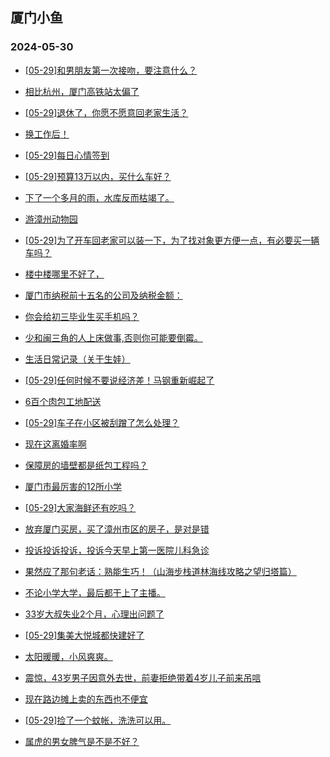## 厦门小鱼 
### 2024-05-30

+ [[05-29]和男朋友第一次接吻，要注意什么？](http://bbs.xmfish.com/read-htm-tid-18197196.html)

+ [相比杭州，厦门高铁站太偏了](http://bbs.xmfish.com/read-htm-tid-18197171.html)

+ [[05-29]退休了，你愿不愿意回老家生活？](http://bbs.xmfish.com/read-htm-tid-18197336.html)

+ [换工作后！](http://bbs.xmfish.com/read-htm-tid-18197188.html)

+ [[05-29]每日心情签到](http://bbs.xmfish.com/read-htm-tid-18197147.html)

+ [[05-29]预算13万以内，买什么车好？](http://bbs.xmfish.com/read-htm-tid-18197277.html)

+ [下了一个多月的雨，水库反而枯竭了。](http://bbs.xmfish.com/read-htm-tid-18197294.html)

+ [游漳州动物园](http://bbs.xmfish.com/read-htm-tid-18197285.html)

+ [[05-29]为了开车回老家可以装一下，为了找对象更方便一点，有必要买一辆车吗？](http://bbs.xmfish.com/read-htm-tid-18197241.html)

+ [楼中楼哪里不好了，](http://bbs.xmfish.com/read-htm-tid-18197398.html)

+ [厦门市纳税前十五名的公司及纳税金额：](http://bbs.xmfish.com/read-htm-tid-18197466.html)

+ [你会给初三毕业生买手机吗？](http://bbs.xmfish.com/read-htm-tid-18197291.html)

+ [少和闽三角的人上床做事,否则你可能要倒霉。](http://bbs.xmfish.com/read-htm-tid-18197413.html)

+ [生活日常记录（关于生娃）](http://bbs.xmfish.com/read-htm-tid-18197265.html)

+ [[05-29]任何时候不要说经济差！马钢重新崛起了](http://bbs.xmfish.com/read-htm-tid-18197548.html)

+ [6百个肉包工地配送](http://bbs.xmfish.com/read-htm-tid-18197367.html)

+ [[05-29]车子在小区被刮蹭了怎么处理？](http://bbs.xmfish.com/read-htm-tid-18197431.html)

+ [现在这离婚率啊](http://bbs.xmfish.com/read-htm-tid-18197629.html)

+ [保障房的墙壁都是纸包工程吗？](http://bbs.xmfish.com/read-htm-tid-18197378.html)

+ [厦门市最厉害的12所小学](http://bbs.xmfish.com/read-htm-tid-18197477.html)

+ [[05-29]大家海鲜还有吃吗？](http://bbs.xmfish.com/read-htm-tid-18197622.html)

+ [放弃厦门买房，买了漳州市区的房子，是对是错](http://bbs.xmfish.com/read-htm-tid-18197529.html)

+ [投诉投诉投诉，投诉今天早上第一医院儿科急诊](http://bbs.xmfish.com/read-htm-tid-18197573.html)

+ [果然应了那句老话：熟能生巧！（山海步栈道林海线攻略之望归塔篇）](http://bbs.xmfish.com/read-htm-tid-18197581.html)

+ [不论小学大学，最后都干上了主播。](http://bbs.xmfish.com/read-htm-tid-18197653.html)

+ [33岁大叔失业2个月，心理出问题了](http://bbs.xmfish.com/read-htm-tid-18197806.html)

+ [[05-29]集美大悦城都快建好了](http://bbs.xmfish.com/read-htm-tid-18197536.html)

+ [太阳暖暖，小风爽爽。](http://bbs.xmfish.com/read-htm-tid-18197561.html)

+ [震惊，43岁男子因意外去世，前妻拒绝带着4岁儿子前来吊唁](http://bbs.xmfish.com/read-htm-tid-18197781.html)

+ [现在路边摊上卖的东西也不便宜](http://bbs.xmfish.com/read-htm-tid-18197706.html)

+ [[05-29]捡了一个蚊帐，洗洗可以用。](http://bbs.xmfish.com/read-htm-tid-18197567.html)

+ [属虎的男女脾气是不是不好？](http://bbs.xmfish.com/read-htm-tid-18197624.html)

